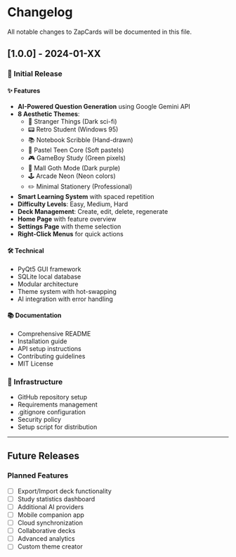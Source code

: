 # Changelog

All notable changes to ZapCards will be documented in this file.

## [1.0.0] - 2024-01-XX

### 🎉 Initial Release

#### ✨ Features
- **AI-Powered Question Generation** using Google Gemini API
- **8 Aesthetic Themes**:
  - 🌌 Stranger Things (Dark sci-fi)
  - 📟 Retro Student (Windows 95)
  - 📚 Notebook Scribble (Hand-drawn)
  - 🌸 Pastel Teen Core (Soft pastels)
  - 🎮 GameBoy Study (Green pixels)
  - 🖤 Mall Goth Mode (Dark purple)
  - 🕹 Arcade Neon (Neon colors)
  - ✏️ Minimal Stationery (Professional)
- **Smart Learning System** with spaced repetition
- **Difficulty Levels**: Easy, Medium, Hard
- **Deck Management**: Create, edit, delete, regenerate
- **Home Page** with feature overview
- **Settings Page** with theme selection
- **Right-Click Menus** for quick actions

#### 🛠️ Technical
- PyQt5 GUI framework
- SQLite local database
- Modular architecture
- Theme system with hot-swapping
- AI integration with error handling

#### 📚 Documentation
- Comprehensive README
- Installation guide
- API setup instructions
- Contributing guidelines
- MIT License

### 🔧 Infrastructure
- GitHub repository setup
- Requirements management
- .gitignore configuration
- Security policy
- Setup script for distribution

---

## Future Releases

### Planned Features
- [ ] Export/Import deck functionality
- [ ] Study statistics dashboard
- [ ] Additional AI providers
- [ ] Mobile companion app
- [ ] Cloud synchronization
- [ ] Collaborative decks
- [ ] Advanced analytics
- [ ] Custom theme creator